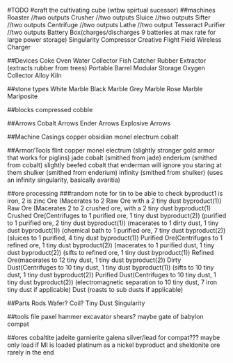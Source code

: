 #TODO
#craft the cultivating cube (wtbw spirtual sucessor)
##machines
Roaster //two outputs
Crusher //two outputs
Sluice //two outputs
Sifter //two outputs
Centrifuge //two outputs
Lathe //two output
Tesseract
Purifier //two outputs
Battery Box(charges/discharges 9 batteries at max rate for large power storage)
Singularity Compressor
Creative Flight Field
Wireless Charger

##Devices
Coke Oven
Water Collector
Fish Catcher
Rubber Extractor (extracts rubber from trees)
Portable Barrel
Modular Storage
Oxygen Collector
Alloy Kiln

##stone types
White Marble
Black Marble
Grey Marble
Rose Marble
Mariposite

##blocks
compressed cobble

##Arrows
Cobalt Arrows
Ender Arrows
Explosive Arrows

##Machine Casings
copper
obsidian
monel
electrum
cobalt

##Armor/Tools
flint
copper
monel
electrum (slightly stronger gold armor that works for piglins)
jade
cobalt (smithed from jade)
enderium (smithed from cobalt) slightly beefed cobalt that enderman will ignore you staring at them
shulker (smithed from enderium)
infinity (smithed from shulker) (uses an infinity singularity, basically avaritia)

##ore processing
###random note for tin to be able to check byproduct1 is iron, 2 is zinc
Ore (Macerates to 2 Raw Ore with a 2 tiny dust byproduct(1))
Raw Ore (Macerates 2 to 2 crushed ore, with a 2 tiny dust byproduct(1)
Crushed Ore(Centrifuges to 1 purified ore, 1 tiny dust byproduct(2)) (purified to 1 purified ore, 2 tiny dust byproduct(1)) (macerates to 1 dirty dust, 1 tiny dust byproduct(1)) (chemical bath to 1 purified ore, 7 tiny dust byproduct(2)) (sluices to 1 purified, 4 tiny dust byproduct(1))
Purified Ore(Centrifuges to 1 refined ore, 1 tiny dust byproduct(2)) (macerates to 1 purified dust, 1 tiny dust byproduct(2)) (sifts to refined ore, 1 tiny dust byproduct(1))
Refined Ore(macerates to 12 tiny dust, 1 tiny dust byproduct(2))
Dirty Dust(Centrifuges to 10 tiny dust, 1 tiny dust byproduct(1)) (sifts to 10 tiny dust, 1 tiny dust byproduct(2))
Purified Dust(Centrifuges to 10 tiny dust, 1 tiny dust byproduct(2)) (electromagnetic separation to 10 tiny dust, 7 iron tiny dust if applicable)
Dust (roasts to sub dusts if applicable)

##Parts
Rods
Wafer?
Coil?
Tiny Dust
Singularity

##tools
file
paxel
hammer
excavator
shears?
maybe gate of babylon compat

##ores
cobaltite
jadeite
garnierite
galena
silver/lead for compat??? maybe only load if MI is loaded
platinum as a nickel byproduct and sheldonite ore rarely in the end